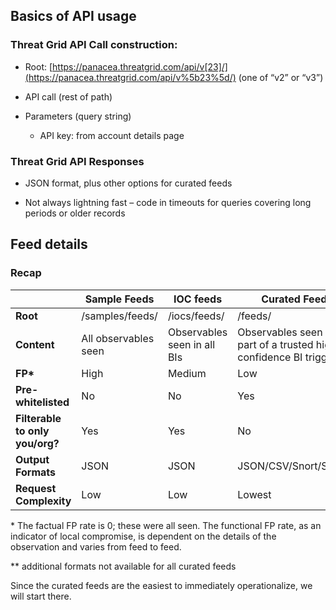 ## Basics of API usage
### Threat Grid API Call construction:

-   Root:
    [https://panacea.threatgrid.com/api/v[23]/](https://panacea.threatgrid.com/api/v%5b23%5d/)
    (one of “v2” or “v3”)

-   API call (rest of path)

-   Parameters (query string)

    -   API key: from account details page

### Threat Grid API Responses

-   JSON format, plus other options for curated feeds

-   Not always lightning fast – code in timeouts for queries covering long
    periods or older records

## Feed details
### Recap
|                                 | **Sample Feeds**     | **IOC feeds**               | **Curated Feeds**                                                   |
|---------------------------------|----------------------|-----------------------------|---------------------------------------------------------------------|
| **Root**                        | /samples/feeds/      | /iocs/feeds/                | /feeds/                                                             |
| **Content**                     | All observables seen | Observables seen in all BIs | Observables seen as part of a trusted high confidence BI triggering |
| **FP\***                        | High                 | Medium                      | Low                                                                 |
| **Pre-whitelisted**             | No                   | No                          | Yes                                                                 |
| **Filterable to only you/org?** | Yes                  | Yes                         | No                                                                  |
| **Output Formats**              | JSON                 | JSON                        | JSON/CSV/Snort/STIX\*\*                                             |
| **Request Complexity**          | Low                  | Low                         | Lowest                                                              |

\* The factual FP rate is 0; these were all seen. The functional FP rate, as an
indicator of local compromise, is dependent on the details of the observation
and varies from feed to feed.

\*\* additional formats not available for all curated feeds

Since the curated feeds are the easiest to immediately operationalize, we will
start there.
